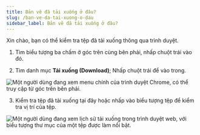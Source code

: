 ```yaml
---
title: Bản vẽ đã tải xuống ở đâu?
slug: /ban-ve-da-tai-xuong-o-dau
sidebar_label: Bản vẽ đã tải xuống ở đâu?
---
```


Xin chào, bạn có thể kiểm tra tệp đã tải xuống thông qua trình duyệt.

1. Tìm biểu tượng ba chấm ở góc trên cùng bên phải, nhấp chuột trái vào đó.

2. Tìm danh mục **Tải xuống (Download)**; Nhấp chuột trái để vào trong.

![Một người dùng đang xem menu chính của trình duyệt Chrome, có thể truy cập từ góc trên bên phải.](https://storage.googleapis.com/jegavn_kb/images/4a5fbb2f-2b95-49d6-a3ed-e3ee3fdc77ee.png)

3. Kiểm tra tệp đã tải xuống tại đây hoặc nhấp vào biểu tượng tệp để kiểm tra vị trí của tệp.

![Một người dùng đang xem lịch sử tải xuống trong trình duyệt web, với biểu tượng thư mục của một tệp được làm nổi bật.](https://storage.googleapis.com/jegavn_kb/images/85f7446a-0eb9-44ce-8119-4657ac9e440e.png)